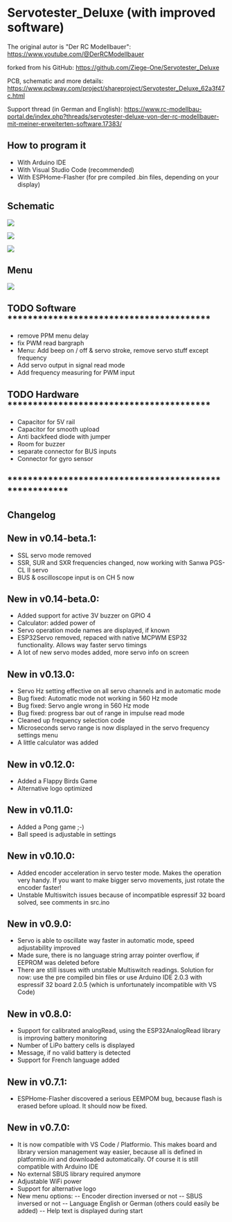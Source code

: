 # Servotester_Deluxe (with improved software)

The original autor is "Der RC Modellbauer": https://www.youtube.com/@DerRCModellbauer

forked from his GitHub: https://github.com/Ziege-One/Servotester_Deluxe

PCB, schematic and more details: https://www.pcbway.com/project/shareproject/Servotester_Deluxe_62a3f47c.html

Support thread (in German and English): https://www.rc-modellbau-portal.de/index.php?threads/servotester-deluxe-von-der-rc-modellbauer-mit-meiner-erweiterten-software.17383/

## How to program it
- With Arduino IDE
- With Visual Studio Code (recommended)
- With ESPHome-Flasher (for pre compiled .bin files, depending on your display)

## Schematic
![](documentation/pictures/schematic.png)

![](documentation/pictures/resistorValues.JPG)

![](documentation/pictures/capacitor.JPG)

## Menu
![](documentation/pictures/menu.png)

## TODO Software ****************************************
- remove PPM menu delay
- fix PWM read bargraph
- Menu: Add beep on / off & servo stroke, remove servo stuff except frequency
- Add servo output in signal read mode
- Add frequency measuring for PWM input

## TODO Hardware ****************************************
- Capacitor for 5V rail
- Capacitor for smooth upload
- Anti backfeed diode with jumper
- Room for buzzer
- separate connector for BUS inputs
- Connector for gyro sensor

## ******************************************************

## Changelog

## New in v0.14-beta.1:
- SSL servo mode removed
- SSR, SUR and SXR frequencies changed, now working with Sanwa PGS-CL II servo
- BUS & oscilloscope input is on CH 5 now

## New in v0.14-beta.0:
- Added support for active 3V buzzer on GPIO 4
- Calculator: added power of
- Servo operation mode names are displayed, if known
- ESP32Servo removed, repaced with native MCPWM ESP32 functionality. Allows way faster servo timings
- A lot of new servo modes added, more servo info on screen

## New in v0.13.0:
- Servo Hz setting effective on all servo channels and in automatic mode
- Bug fixed: Automatic mode not working in 560 Hz mode
- Bug fixed: Servo angle wrong in 560 Hz mode
- Bug fixed: progress bar out of range in impulse read mode
- Cleaned up frequency selection code
- Microseconds servo range is now displayed in the servo frequency settings menu
- A little calculator was added

## New in v0.12.0:
- Added a Flappy Birds Game
- Alternative logo optimized

## New in v0.11.0:
- Added a Pong game ;-)
- Ball speed is adjustable in settings

## New in v0.10.0:
- Added encoder acceleration in servo tester mode. Makes the operation very handy. If you want to make bigger servo movements, just rotate the encoder faster!
- Unstable Multiswitch issues because of incompatible espressif 32 board solved, see comments in src.ino

## New in v0.9.0:
- Servo is able to oscillate way faster in automatic mode, speed adjustability improved
- Made sure, there is no language string array pointer overflow, if EEPROM was deleted before
- There are still issues with unstable Multiswitch readings. Solution for now: use the pre compiled bin files or use Arduino IDE 2.0.3 with espressif 32 board 2.0.5 (which is unfortunately incompatible with VS Code)

## New in v0.8.0:
- Support for calibrated analogRead, using the ESP32AnalogRead library is improving battery monitoring
- Number of LiPo battery cells is displayed
- Message, if no valid battery is detected
- Support for French language added

## New in v0.7.1:
- ESPHome-Flasher discovered a serious EEMPOM bug, because flash is erased before upload. It should now be fixed.

## New in v0.7.0:
- It is now compatible with VS Code / Platformio. This makes board and library version management way easier, because all is defined in platformio.ini and downloaded automatically. Of course it is still compatible with Arduino IDE
- No external SBUS library required anymore
- Adjustable WiFi power
- Support for alternative logo
- New menu options: 
-- Encoder direction inversed or not
-- SBUS inversed or not
-- Language English or German (others could easily be added)
-- Help text is displayed during start
